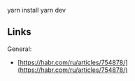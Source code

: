 yarn install
yarn dev

## Links

General:

- [https://habr.com/ru/articles/754878/](https://habr.com/ru/articles/754878/)
